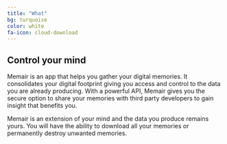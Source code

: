 ```yaml
---
title: "What"
bg: turquoise
color: white
fa-icon: cloud-download
---
```


## Control your mind

Memair is an app that helps you gather your digital memories. It consolidates your digital footprint giving you access and control to the data you are already producing. With a powerful API, Memair gives you the secure option to share your memories with third party developers to gain insight that benefits you.

Memair is an extension of your mind and the data you produce remains yours. You will have the ability to download all your memories or permanently destroy unwanted memories.
